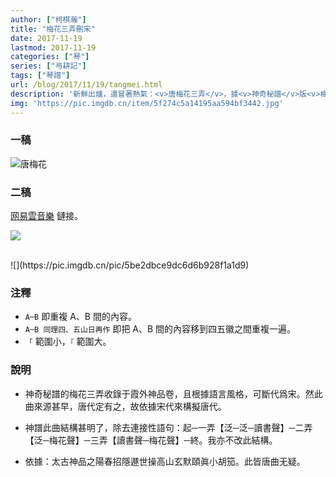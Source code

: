 ```yaml
---
author: ["柯棋瀚"]
title: "梅花三弄刪宋"
date: 2017-11-19
lastmod: 2017-11-19
categories: ["琴"]
series: ["㢧耕記"]
tags: ["琴譜"]
url: /blog/2017/11/19/tangmei.html
description: '新鮮出爐，還冒著熱氣：<v>唐梅花三弄</v>，據<v>神奇秘譜</v>版<v>梅花三弄</v>改編。'
img: 'https://pic.imgdb.cn/item/5f274c5a14195aa594bf3442.jpg'
---
```


### 一稿

![唐梅花](https://pic.imgdb.cn/pic/5be2dbb99dc6d6b928f1a1d7)

### 二稿

[网易雲音樂](https://music.163.com/#/song?id=549484767) 鏈接。

![](https://pic.imgdb.cn/pic/5be2dbc59dc6d6b928f1a1d8)

<br>
![](https://pic.imgdb.cn/pic/5be2dbce9dc6d6b928f1a1d9)


### 注釋

- `A─B` 即重複 A、B 間的內容。
- `A─B 同理四、五山日再作` 即把 A、B 間的內容移到四五徽之間重複一遍。
- `「` 範圍小，`『` 範圍大。

### 說明

- <v>神奇秘譜</v>的<v>梅花三弄</v>收錄于<v>霞外神品</v>卷，且根據語言風格，可斷代爲宋。然此曲來源甚早，唐代定有之，故依據宋代來構擬唐代。
- <v>神譜</v>此曲結構甚明了，除去連接性語句：起─一弄【泛─泛─讀書聲】─二弄【泛─梅花聲】─三弄【讀書聲─梅花聲】─終。我亦不改此結構。
- 依據：<v>太古神品</v>之<v>陽春</v><v>招隱</v><v>遯世操</v><v>高山</v><v>玄默</v><v>頤眞</v><v>小胡笳</v>。此皆唐曲无疑。

  ​
